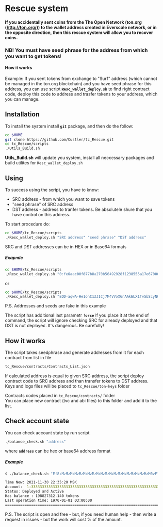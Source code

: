# Rescue system 

#### If you accidentally sent coins from the The Open Network (ton.org (http://ton.org/)) to the wallet address created in Everscale network, or in the opposite direction, then this rescue system will allow you to recover coins.

### NB! You must have seed phrase for the address from which you want to get tokens!  

#### How it works  

Example: If you sent tokens from exchange to "Surf" address (which cannot be managed in the ton.org blockchain) and you have seed phrase for this address, you can use script **`Resc_wallet_deploy.sh`** to find right contract code, deploy this code to address and trasfer tokens to your address, which you can manage.

## Installation
To install the system install **`git`** package, and then do the follow:
```bash
cd $HOME
git clone https://github.com/Custler/tc_Rescue.git
cd tc_Rescue/scripts
./Utils_Build.sh
```

**Utils_Build.sh** will update you system, install all neccessary packages and build utilites for `Resc_wallet_deploy.sh`

## Using
To success using the script, you have to know:
 - SRC address - from which you want to save tokens
 - "seed phrase" of SRC address
 - DST address - address to tranfer tokens. Be absolutele shure that you have control on this address.

To start procedure do:

```bash
cd $HOME/tc_Rescue/scripts
./Resc_wallet_deploy.sh "SRC address" "seed phrase" "DST address"  
```
SRC and DST addresses can be in HEX or in Base64 formats

##### Exapmle

```bash
cd $HOME/tc_Rescue/scripts
./Resc_wallet_deploy.sh "0:fe6aac00f877b8a270b56492028f1238555a17e670009042d7d53bd26d273234" "hurt  envelope inflict trip truth latin prosper coffee spy chair legend finger" "0:905D4D712F0EF0EAE11CAF89678D2F2CE1A533E080E8D33A1BC6CA4F750846E9"  
```
or 
```bash
cd $HOME/tc_Rescue/scripts
./Resc_wallet_deploy.sh "EQD-aqwA-He1onC1ZJICj7M4VVoX6nAAkELX1TvSbScyNOzZ" "hurt envelope inflict trip truth latin prosper coffee spy chair legend finger" "EQCQXU1xLw9w6uEcr4pK_S1s4aUz4IDo0zobxspPdQhG3eYZ"  
```
P.S. Addresses and seeds are fake in this example

The script has additional last parametr **`force`** If you place it at the end of command, the script will ignore checking SRC for already deployed and that DST is not deployed. It's dangerous. Be carefully!


## How it works

The script takes seedphrase and generate addresses from it for each contract from list in file  
```bash
tc_Rescue/contracts/Contracts_List.json  
```
If calculated address is equal to given SRC address, the script deploy contract code to SRC address and than transfer tokens to DST address.
Keys and logs files will be placed to `tc_Rescue/ton-keys` folder

Contracts codes placed in `tc_Rescue/contracts/` folder  
You can place new contract (tvc and abi files) to this folder and add it to the list. 

## Check account state

You can check account state by run script

```bash
./balance_check.sh "address"
```

where **`address`** can be hex or base64 address format

##### Example

```bash
$ ./balance_check.sh "Ef8zMzMzMzMzMzMzMzMzMzMzMzMzMzMzMzMzMzMzMzMzM0vF"

Time Now: 2021-11-30 22:35:20 MSK
Account: -1:3333333333333333333333333333333333333333333333333333333333333333
Status: Deployed and Active
Has balance : 198827312.140 tokens
Last operation time: 1970-01-01 03:00:00
==================================================================================================
```

P.S. The script is open and free - but, if you need human help - then write a request in issues - but the work will cost % of the amount.

